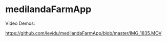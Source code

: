 # medilandaFarmApp

Video Demos: 

https://github.com/levidu/medilandaFarmApp/blob/master/IMG_1835.MOV


